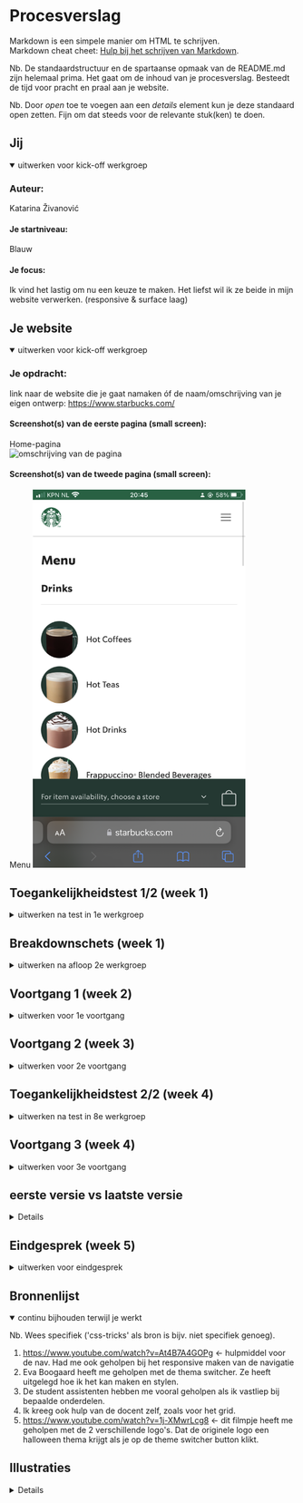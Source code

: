 # Procesverslag
Markdown is een simpele manier om HTML te schrijven.  
Markdown cheat cheet: [Hulp bij het schrijven van Markdown](https://github.com/adam-p/markdown-here/wiki/Markdown-Cheatsheet).

Nb. De standaardstructuur en de spartaanse opmaak van de README.md zijn helemaal prima. Het gaat om de inhoud van je procesverslag. Besteedt de tijd voor pracht en praal aan je website.

Nb. Door *open* toe te voegen aan een *details* element kun je deze standaard open zetten. Fijn om dat steeds voor de relevante stuk(ken) te doen.





## Jij

<details open>
  <summary>uitwerken voor kick-off werkgroep</summary>

  ### Auteur:
  Katarina Živanović

  #### Je startniveau:
  Blauw

  #### Je focus:
  Ik vind het lastig om nu een keuze te maken. Het liefst wil ik ze beide in mijn website verwerken. (responsive & surface laag)
 
</details>





## Je website

<details open>
  <summary>uitwerken voor kick-off werkgroep</summary>

  ### Je opdracht:
  link naar de website die je gaat namaken óf de naam/omschrijving van je eigen ontwerp:
  https://www.starbucks.com/ 

  #### Screenshot(s) van de eerste pagina (small screen): 
  Home-pagina  
  <img src="images/home.PNG" width="375px" alt="omschrijving van de pagina">

  #### Screenshot(s) van de tweede pagina (small screen):
  Menu 
  <img src="images/menu.PNG" width="375px" alt="omschrijving van de pagina">
 
</details>



## Toegankelijkheidstest 1/2 (week 1)

<details>
  <summary>uitwerken na test in 1e werkgroep</summary>

  ### Bevindingen
  De bevindingen heb ik bij de de verschillende onderdelen gezet.

  #### Screenreader
  Ik had als eerst een screenreader test afgenomen samen met Raul. M.b.v. een screenreader was hij door de Starbucks site gegaan. 

  <img src="images/screenreader2.png" width="375px" alt="homepagina">

  <img src="images/screenreader.png" width="375px" alt="menu">

  Bevindingen:
  -Hij had moeite met swipen naar beneden.
  -Schuifbalk is verstopt, uiteindelijk kwam hij erachter dat je met drie vingers moet swipen.
  -Wordt niet goed aangegeven dat je via de logo naar home kan gaan. 

  Mogelijke oplossing:
  -Schuifbalk duidelijker aangeven. Misschien soort tips toevoegen.

  #### Muis en Toetsenbord 
  Daarna had ik samen met Raul de muis en toetsenbord test gedaan.

  Bevindingen:
  -Deze test was goed te doen op de Starbucks site.
  -Alles was goed te bedienen.
  -Hij had alles snel gevonden.

  Mogelijke oplossingen:
  -Geen, want alles was goed gegaan

  #### Motoriek (shocks, elastiekjes)
  Vervolgens had ik samen met Raul en Bener de ADHD test met een ballon gedaan. 

  <img src="images/ballonraul.png" width="375px" alt="ballon test Raul">

  <img src="images/ballonBener.png" width="375px" alt="ballon test Bener">

  Bevindingen Raul:
  -Kan prima de site besturen met een ballon.
  -Kon zich concentreren.

  Bevindingen Bener:
  -Hij kijkt de heletijd naar de ballon.
  -Kon zich niet zo goed concentreren.

  Mogelijke oplossingen:
  -Misschien gebruik maken van een one action per screen.

  Ik had ook de Spasmes test gedaan. Dit had ik ook samen met Raul en Bener gedaan.

  <img src="images/spasmesBener.png" width="375px" alt="Spasmes Bener">

  <img src="images/spasmesRaul.png" width="375px" alt="Spasmes Raul"> 

  Bevindingen Bener:
  -Had het genoemde drankje gevonden.
  -Ookal trilde zijn hand, hij had het drankje (Pink drink) snel gevonden.

  Bevindingen Raul:
  -Kan zijn telefoon niet vasthouden, het valt steeds uit zijn handen.
  -Hij had het drankje (caramel frappucino) snel gevonden. 

  Mogelijke oplossingen:
  -Zou het niet weten. Want ze hadden hun drankje snel gevonden.



  #### Visueel (brillen, contrast, kleurenblind, dark/light). 
  Ten slot had ik een test gehouden met kleurtjes en verschillende soorten brillen. Raul en Bener hadden me hierbij geholpen.

  Bevindingen kleurtjes test Raul (kleurenblind):
  -Ziet er niet aantrekkelijk uit.
  -Het menu zier er bijvoorbeeld niet lekker uit.
  -Home pagina ziet er ook niet echt smakelijk uit. 

  <img src="images/kleurhome.png" width="375px" alt="homepagina kleurtest">

  <img src="images/kleurmenu.png" width="375px" alt="menu kleurtest">

  Mogelijke oplossingen:
  -Andere kleurcontrast gebruiken.
  -Onderzoeken welke kleuren er goed uitzien voor kleurenblinden.

  Bevindingen bril Cataract Raul:
  -Moeilijk zichtbaar.
  -Ziet maar een paar woordjes.

  Mogelijke oplossingen:
  -Grotere woorden gebruiken.
  -Een goed kleurencontrast gebruiken, zodat het beter zichtbaar is.

  Bevindingen bril Central Field Loss Raul:
  -Moet schuin kijken, anders ziet hij het niet.

  <img src="images/brilRaul.png" width="375px" alt="Raul met een test bril op">

  Bevindingen bril Central Field Loss Bener:
  Home pagina:
  -Kan het prima lezen
  -Handig dat er grotere woorden zijn
  -Witte letters met donkere kleuren maakt het lezen makkelijker.
  -Bij sommige foto's ziet hij niet wat het precies is. Sommige foto's zijn te klein.
  -De onderste balk zag hij niet.

  Menu:
  -Kan de foto's prima zien.
  -Kan ook de tekst zien
  -De onderste balk zag hij niet.

  Mogelijke oplossingen:
  -Grotere afbeeldingen gebruiken.
  -Geen lichte kleuren gebruiken.

</details>



## Breakdownschets (week 1)

<details>
  <summary>uitwerken na afloop 2e werkgroep</summary>

  ### de hele pagina: 
  <img src="images/breakdownSchets" width="375px" alt="breakdown van de hele pagina">

  ### dynamisch deel (bijv menu): 
  <img src="images/breakdownSchetsCloseUp" width="375px" alt="breakdown van een dynamisch deel">

  ### wellicht nog een dynamisch deel (bijv filter): 
  <img src="images/breakdownSchetsCloseUp2" width="375px" alt="breakdown van nog een dynamisch deel">

</details>





## Voortgang 1 (week 2)

<details>
  <summary>uitwerken voor 1e voortgang</summary>

  ### Stand van zaken
  In het begin had ik moeite met het maken van de blokjes, ik wist niet hoe je dit moest doen. Tijdens het voortgangsgesprek kwam ik erachter dat je het gewoon met een article kunt doen.

  ### Agenda voor meeting
  samen met je groepje opstellen

  | student 1; Anouk     | student 2; Yeliz   | student 3; Katarina       |
  | ---                  | ---                | ---                       | 
  | -Moet het responsive | -Stukje            | -Hoe maak ik een blokje   |
  |  zijn, naast de surf-| responsiveness     | zonder div te gebruiken?  |
  |  ace plane?          |                    |                           |
  

  ### Verslag van meeting
  hier na afloop snel de uitkomsten van de meeting vastleggen

  - Je hoeft je site niet responsive te maken en een surface plane hebben. Je werkt er maar één uit.
  - Wat uitleg over hoe we wat responsive kunnen maken
  - Een blokje kunnen m.b.v. een article maken. Met een background-color voeg je dan een kleur toe.

</details>





## Voortgang 2 (week 3)

<details>
  <summary>uitwerken voor 2e voortgang</summary>

  ### Stand van zaken
  Ik ben nog niet echt ver gekomen met mijn site, ben nog maar pas bij mijn eerste pagina. Ik heb moeite het maken van een responsive menu.

  ### Agenda voor meeting
  samen met je groepje opstellen

  | student 1; Anouk | student 2; Yeliz      | student 3; Katarina |
  | ---              | ---                   | ---                 |
  | -Hoe kan ik het  | -Gebruik ik de juiste | -Mag je 2 html      |     
  | beste mijn css   | html tags op de       | documenten hebben?  | 
  | gebruiken met de | juiste plek?          | -Hoe kan ik het menu|            
  | 2e pagina?       | -Hoe krijg ik position| icoontje responsive |
  |                  | absolute responsive?  | maken?              |
  |                  |                       | -Hoe kan ik de      |
  |                  |                       | blokjes responsive  |
  |                  |                       | maken?              |

  ### Verslag van meeting
  hier na afloop snel de uitkomsten van de meeting vastleggen

  - Je mag meerdere html documenten hebben.
  - Het icoontje kun je responsive maken met right: 1em; (de 1em kun je natuurlijk zelf aanpassen).
  - De blokjes kun je responsive maken m.b.v. media queries.

</details>





## Toegankelijkheidstest 2/2 (week 4)

<details>
  <summary>uitwerken na test in 8e werkgroep</summary>
  -linkjes toevoegen bij de drankjes en eten, zodat de muis/het toetsenbord het pakt. (dit is me gelukt om te doen)
  -De p's laten voorlezen (dit lukte me niet, omdat ik niet weet hoe het moet)
  -De omschrijving van de knoppen wat uitbreiden (heb ik uiteindelijk niet gedaan, omdat het er dan best wel lelijk uit ziet. En ik zou ook niet weten hoe je het alleen voor de screenreader kan doen)
  -linkjes toevoegen bij de artikels, zodat het te horen is. (dit lukte me niet, omdat ik niet weet hoe het moet)

  ### Bevindingen
  -linkjes toevoegen bij de drankjes en eten, zodat de muis/het toetsenbord het pakt. (dit is me gelukt om te doen)
  -De p's laten voorlezen (dit lukte me niet, omdat ik niet weet hoe het moet)
  -De omschrijving van de knoppen wat uitbreiden (heb ik uiteindelijk niet gedaan, omdat het er dan best wel lelijk uit ziet. En ik zou ook niet weten hoe je het alleen voor de screenreader kan doen)
  -linkjes toevoegen bij de artikels, zodat het te horen is. (dit lukte me niet, omdat ik niet weet hoe het moet)

  #### Screenreader
  -Je hoort bijvoorbeeld dat er linkjes zijn in de nav, maar je hoort niet waar het naartoe leidt. Bijvoorbeeld bij gift card.
  -Je hoort bijvoorbeeld dat het een artikel is, maar niet waar het artikel over gaat.
  -Een omschrijving zetten bij de knoppen, zoals 'learn more about'.

  <img src="images/screenreaderAnouk.png" width="375px" alt="foto van Anouk met screenreader">

  #### Muis en Toetsenbord 
  -Hij pakt de footer niet, omdat het alleen p's zijn.
  -Hij pakt de drankjes en eten niet.
  -Verder is het prima te doen.

  <img src="images/toetsenbordAnouk.png" width="375px" alt="foto van Anouk met toetsenbord">

  #### Visueel (brillen, contrast, kleurenblind, dark/light). 
  Kleurenblind:
  -Blurred versie is nog leesbaar.
  -De rest is ook alles goed leesbaar.

  Bril color #0779p:
  -Alles is prima te zien.

  Bril Combined Loss:
  -Op sommige momenten ziet ze de p wel en sommige momenten niet.
  -Onderste deel van de footer valt weg, de auteursrechten namelijk.

  Bril Hemifield loss:
  -Je ziet alles gewoon.

  <img src="images/brilAnouk.png" width="375px" alt="foto van Anouk met toetsenbord">

</details>





## Voortgang 3 (week 4)

<details>
  <summary>uitwerken voor 3e voortgang</summary>

  ### Stand van zaken
  In week 4 hheb ik veel kunnen doen. Het is me bijvoirbeeld gelukt om de site responsive te maken (ik had daar wel moeite mee, maar het is toch gelukt). Ik wil nog een paar surface plane punten erin verwerken, dat lijkt me erg leuk. Zoals een Halloween thema switcher. Het lukt me niet om de thema switcher ook op mijn menu pagina toe te passen. 

  ### Agenda voor meeting
  samen met je groepje opstellen

  | student 1; Anouk      | student 2; Yeliz    | student 3; Katarina |
  | ---                   | ---                 | ---                 |
  | -Wat houd toeganke-   | -Waar in de html    | -Hoe krijg ik die   |
  | lijkheid ++ in?       | moet de animatie    | thema switcher knop |
  | -Wat is een praktische| staan?              | helemaal aan het    |
  | manier om je site     | -Moet de form tag   | eind of midden?     |
  | naar github te zetten?| ook gebruikt worden | -Waarom werkt de    |
  |                       | bij een search      | thema switcher niet |
  |                       | input               | op de menu pagina?  |


  ### Verslag van meeting
  hier na afloop snel de uitkomsten van de meeting vastleggen

  - De thema switcher krijg je in het midden door display: flex op de parent te zetten, in dit
  geval is dat de footer.
  - De thema switcher werkt niet op de menu pagina omdat de button niet in een footer hebt
  gezet zoals in de index

</details>





## eerste versie vs laatste versie

<details>

  ### eerste versie home-pagina:
  Zoals je kunt zien heeft de home pagina geen mooie layout. Alles is veels te groot, zoals de afbeeldingen. Het was ook niet echt responsive. 

  <img src="images/versie1.png" width="375px" alt="foto week 1 home-pagina">
  <img src="images/versie1.2.png" width="375px" alt="foto week 1 home-pagina">
  <img src="images/versie1.3.png" width="375px" alt="foto week 1 home-pagina">

  ### eerste versie menu-pagina:
  In de eerste versie van mijn site was ik eigenlijk alleen bezig met de home pagina, dus ik had op dat moment geen menu pagina.

  ### laatste versie home-pagina:
  Nou het is me uiteindelijk gelukt om mijn site responsive te maken! Waar ik natuurlijk erg blij mee ben. Aan het begin van dit blok leek het me erg leuk om zowel als responsiveness als surface plane toe te passen in mijn site. En het is me gelukt om een paar surface plane punten in mijn site te verwerken! 

  De home pagina zonder dat de theme switcher aan is, ziet er zo uit:
  Op mobiel formaat:
  <img src="images/laatsteVersieMobiel.png" width="375px" alt="foto week 5 home-pagina Mobiel">

  Op Ipad formaat:
  <img src="images/laatsteVersieIpad.png" width="375px" alt="foto week 5 home-pagina Ipad">

  Op laptop formaat:
  <img src="images/laatsteVersieLaptop.png" width="375px" alt="foto week 5 home-pagina Laptop">


  De home pagina met de theme switcher aan, ziet er zo uit:
  Op mobiel formaat:
  <img src="images/laatsteVersieHalloweenMobiel.png" width="375px" alt="foto week 5 home-pagina Halloween Mobiel">

  Op Ipad formaat:
  <img src="images/laatsteVersieHalloweenIpad.png" width="375px" alt="foto week 5 home-pagina Halloween Ipad">

  Op laptop formaat:
  <img src="images/laatsteVersieHalloweenLaptop.png" width="375px" alt="foto week 5 home-pagina Halloween Laptop">



  ### laatste versie menu-pagina:
  De menu pagina zonder dat de theme switcher aan is, ziet er zo uit:
  Op mobiel formaat:
  <img src="images/menuMobiel.png" width="375px" alt="foto week 5 menu-pagina Mobiel">

  Op Ipad formaat:
  <img src="images/menuIpad.png" width="375px" alt="foto week 5 menu-pagina Ipad">

  Op laptop formaat:
  <img src="images/menuLaptop.png" width="375px" alt="foto week 5 menu-pagina Laptop">

  De menu pagina met de theme switcher aan, ziet er zo uit:
  Op mobiel formaat:
  <img src="images/menuHalloweenMobiel.png" width="375px" alt="foto week 5 menu-pagina Halloween Mobiel">

  Op Ipad formaat:
  <img src="images/menuHalloweenIpad.png" width="375px" alt="foto week 5 menu-pagina Halloween Ipad">

  Op laptop formaat:
  <img src="images/menuHalloweenLaptop.png" width="375px" alt="foto week 5 menu-pagina Halloween Laptop">
</details>







## Eindgesprek (week 5)

<details>
  <summary>uitwerken voor eindgesprek</summary>

  ### home-pagina:
  De home pagina zonder dat de theme switcher aan is, ziet er zo uit:
  Op mobiel formaat:
  <img src="images/laatsteVersieMobiel.png" width="375px" alt="foto week 5 home-pagina Mobiel">

  Op Ipad formaat:
  <img src="images/laatsteVersieIpad.png" width="375px" alt="foto week 5 home-pagina Ipad">

  Op laptop formaat:
  <img src="images/laatsteVersieLaptop.png" width="375px" alt="foto week 5 home-pagina Laptop">


  De home pagina met de theme switcher aan, ziet er zo uit:
  Op mobiel formaat:
  <img src="images/laatsteVersieHalloweenMobiel.png" width="375px" alt="foto week 5 home-pagina Halloween Mobiel">

  Op Ipad formaat:
  <img src="images/laatsteVersieHalloweenIpad.png" width="375px" alt="foto week 5 home-pagina Halloween Ipad">

  Op laptop formaat:
  <img src="images/laatsteVersieHalloweenLaptop.png" width="375px" alt="foto week 5 home-pagina Halloween Laptop">



  ### menu-pagina:
  De menu pagina zonder dat de theme switcher aan is, ziet er zo uit:
  Op mobiel formaat:
  <img src="images/menuMobiel.png" width="375px" alt="foto week 5 menu-pagina Mobiel">

  Op Ipad formaat:
  <img src="images/menuIpad.png" width="375px" alt="foto week 5 menu-pagina Ipad">

  Op laptop formaat:
  <img src="images/menuLaptop.png" width="375px" alt="foto week 5 menu-pagina Laptop">

  De menu pagina met de theme switcher aan, ziet er zo uit:
  Op mobiel formaat:
  <img src="images/menuHalloweenMobiel.png" width="375px" alt="foto week 5 menu-pagina Halloween Mobiel">

  Op Ipad formaat:
  <img src="images/menuHalloweenIpad.png" width="375px" alt="foto week 5 menu-pagina Halloween Ipad">

  Op laptop formaat:
  <img src="images/menuHalloweenLaptop.png" width="375px" alt="foto week 5 menu-pagina Halloween Laptop">


  ### Dit ging goed/Heb ik geleerd: 
  Ik heb geleerd hoe ik het grid moet toepassen. Ik vind het nog steeds wel een beetje moeilijk om het toe te passen in mijn code, maar ik snap het wel beter! Ik heb bijvoorbeeld het grid toegepast in mijn menu pagina.

  <img src="images/menuIpad.png" width="375px" alt="foto week 5 menu-pagina Ipad">


  ### Dit was lastig/Is niet gelukt:
  Wat me bijvoorbeeld niet is gelukt, is het toegankelijker maken m.b.v. de screenreader. Sommige onderdelen op mijn site pakt de screenreader niet, dit wilde ik verbeteren. Maar het lukte me niet echt. Dus als ik wat meer tijd had zou ik me er wel in verdiepen!
</details>





## Bronnenlijst

<details open>
  <summary>continu bijhouden terwijl je werkt</summary>

  Nb. Wees specifiek ('css-tricks' als bron is bijv. niet specifiek genoeg).

  1. https://www.youtube.com/watch?v=At4B7A4GOPg <- hulpmiddel voor de nav. Had me ook geholpen
  bij het responsive maken van de navigatie
  2. Eva Boogaard heeft me geholpen met de thema switcher. Ze heeft uitgelegd hoe ik het kan 
  maken en stylen.
  3. De student assistenten hebben me vooral geholpen als ik vastliep bij bepaalde onderdelen.
  4. Ik kreeg ook hulp van de docent zelf, zoals voor het grid.
  5. https://www.youtube.com/watch?v=1j-XMwrLcg8 <- dit filmpje heeft me geholpen met de 2 verschillende logo's. Dat de originele logo een halloween thema krijgt als je op de theme switcher button klikt.
</details>





## Illustraties

<details>
  De halloween illustraties/animaties heb ik zelf gemaakt in Procreate:
  <img src="images/animatieSpin.gif" width="375px" alt="animatie van een spin">
  <img src="images/animatieVleermuis.gif" width="375px" alt="animatie van een vleermuis">
  <img src="images/hoedHeks.png" width="375px" alt="hoed van een heks">
  <img src="images/spin.png" width="375px" alt="spin">
  <img src="images/spookje.png" width="375px" alt="spookje">
</details>


